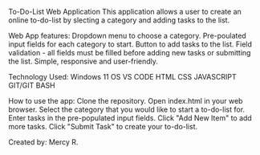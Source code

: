 To-Do-List Web Application
This application allows a user to create an online to-do-list by slecting a category and adding tasks to the list.

Web App features:
Dropdown menu to choose a category.
Pre-poulated input fields for each category to start.
Button to add tasks to the list.
Field validation - all fields must be filled before adding new tasks or submitting the list. 
Simple, responsive and user-friendly. 

Technology Used:
Windows 11 OS
VS CODE
HTML
CSS
JAVASCRIPT
GIT/GIT BASH

How to use the app:
Clone the repository.
Open index.html in your web browser.
Select the category that you would like to start a to-do-list for.
Enter tasks in the pre-populated input fields.
Click "Add New Item" to add more tasks.
Click "Submit Task" to create your to-do-list. 


Created by:
Mercy R.
